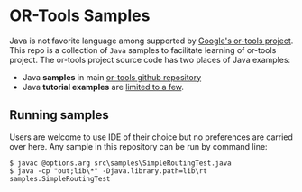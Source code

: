 # OR-Tools Samples

Java is not favorite language among supported by [Google's or-tools project](https://developers.google.com/optimization/). This repo is a collection of `Java` samples to facilitate learning of or-tools project.
The or-tools project source code has two places of Java examples:
 * Java **samples** in main
[or-tools github repository](https://github.com/google/or-tools/tree/master/examples/com/google/ortools/samples)
 * Java **tutorial examples** are [limited to a few](https://github.com/google/or-tools/tree/master/documentation/tutorials/java/com/google/ortools/tutorial).

## Running samples
Users are welcome to use IDE of their choice but no preferences are carried over here. Any sample in this repository can be run by command line:
```
$ javac @options.arg src\samples\SimpleRoutingTest.java
$ java -cp "out;lib\*" -Djava.library.path=lib\rt  samples.SimpleRoutingTest
```

